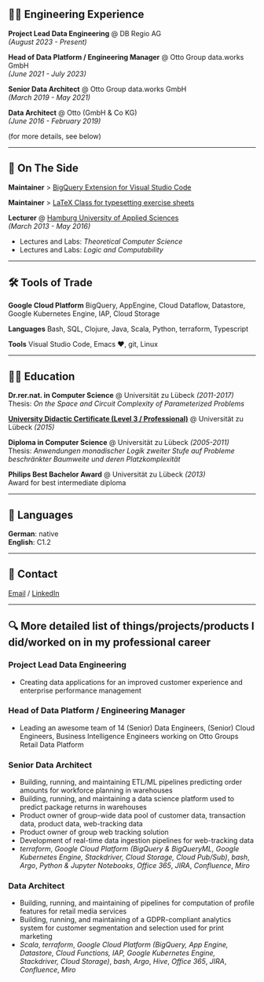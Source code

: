 ## 👨‍💻 Engineering Experience

**Project Lead Data Engineering** @ DB Regio AG <br>
_(August 2023 - Present)_
<br>

**Head of Data Platform / Engineering Manager** @ Otto Group data.works GmbH <br>
_(June 2021 - July 2023)_
<br>

**Senior Data Architect** @ Otto Group data.works GmbH <br>
_(March 2019 - May 2021)_ 
<br>

**Data Architect** @ Otto (GmbH & Co KG) <br>
_(June 2016 - February 2019)_

(for more details, see below)

* * *

## 📌 On The Side

**Maintainer** > [BigQuery Extension for Visual Studio Code](https://github.com/christophstockhusen/vsc-bigquery)

**Maintainer** > [LaTeX Class for typesetting exercise sheets](https://github.com/christophstockhusen/exercisesheet)

**Lecturer** @ [Hamburg University of Applied Sciences](https://www.haw-hamburg.de/) <br>
_(March 2013 - May 2016)_ <br>
- Lectures and Labs: _Theoretical Computer Science_
- Lectures and Labs:  _Logic and Computability_

* * *

## 🛠 Tools of Trade

**Google Cloud Platform** BigQuery, AppEngine, Cloud Dataflow, Datastore, Google Kubernetes Engine, IAP, Cloud Storage

**Languages** Bash, SQL, Clojure, Java, Scala, Python, terraform, Typescript

**Tools** Visual Studio Code, Emacs ♥, git, Linux

* * *

## 👨‍🎓 Education

**Dr.rer.nat. in Computer Science** @ Universität zu Lübeck _(2011-2017)_ <br>
Thesis: _On the Space and Circuit Complexity of Parameterized Problems_

**[University Didactic Certificate (Level 3 / Professional)](https://www.uni-luebeck.de/universitaet/personalangelegenheiten/interne-weiterbildung/zertifikate/hd-zertifikate.html)** @ Universität zu Lübeck _(2015)_

**Diploma in Computer Science** @ Universität zu Lübeck _(2005-2011)_ <br>
Thesis: _Anwendungen monadischer Logik zweiter Stufe auf Probleme beschränkter Baumweite und deren Platzkomplexität_

**Philips Best Bachelor Award** @ Universität zu Lübeck _(2013)_ <br>
Award for best intermediate diploma

* * *

## 💬 Languages

**German**: native <br>
**English**: C1.2

* * *

## 📧 Contact 

[Email](mailto:mail@christophstockhusen.de) / [LinkedIn](https://www.linkedin.com/in/dr-christoph-stockhusen/)

* * * 

## 🔍 More detailed list of things/projects/products I did/worked on in my professional career

### Project Lead Data Engineering
- Creating data applications for an improved customer experience and enterprise performance management 

### Head of Data Platform / Engineering Manager
- Leading an awesome team of 14 (Senior) Data Engineers, (Senior) Cloud Engineers, Business Intelligence Engineers working on Otto Groups Retail Data Platform 

### Senior Data Architect
- Building, running, and maintaining ETL/ML pipelines predicting order amounts for workforce planning in warehouses
- Building, running, and maintaining a data science platform used to predict package returns in warehouses
- Product owner of group-wide data pool of customer data, transaction data, product data, web-tracking data
- Product owner of group web tracking solution
- Development of real-time data ingestion pipelines for web-tracking data
- _terraform_, _Google Cloud Platform (BigQuery & BigQueryML, Google Kubernetes Engine, Stackdriver, Cloud Storage, Cloud Pub/Sub)_, _bash_, _Argo_, _Python & Jupyter Notebooks_, _Office 365_, _JIRA_, _Confluence_, _Miro_

### Data Architect
- Building, running, and maintaining of pipelines for computation of profile features for retail media services
- Building, running, and maintaining of a GDPR-compliant analytics system for customer segmentation and selection used for print marketing
- _Scala_, _terraform_, _Google Cloud Platform (BigQuery, App Engine, Datastore, Cloud Functions, IAP, Google Kubernetes Engine, Stackdriver, Cloud Storage)_, _bash_, _Argo_, _Hive_, _Office 365_, _JIRA_, _Confluence_, _Miro_
